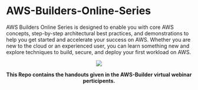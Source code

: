 # AWS-Builders-Online-Series
AWS Builders Online Series is designed to enable you with core AWS concepts, step-by-step architectural best practices, and demonstrations to help you get started and accelerate your success on AWS. Whether you are new to the cloud or an experienced user, you can learn something new and explore techniques to build, secure, and deploy your first workload on AWS.

<p align="center">
  <img src="https://miro.medium.com/max/1364/0*2ui893KAwAT_F9wz.gif">
</p>

<p align="center">
  <strong >
  This Repo contains the handouts given in the AWS-Builder virtual webinar perticipents.
  </strong>
  </p>
